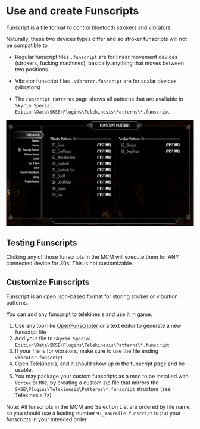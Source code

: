 # Use and create Funscripts

Funscript is a file format to control bluetooth strokers and vibrators.

Naturally, these two devices types differ and so stroker funscripts will not be compatible to 

- Regular funscript files `.funscript` are for linear movement devices (strokers, fucking machines), basically anything that moves between two positions
- Vibrator funscript files `.vibrator.funscript` are for scalar devices (vibrators)

- The `Funscript Patterns` page shows all patterns that are available in `Skyrim Special Edition\Data\SKSE\Plugins\Telekinesis\Patterns\*.funscript`

<img src="funscripts.jpg" width="800"/>

## Testing Funscripts

Clicking any of those funscripts in the MCM will execute them for ANY connected device for 30s. This is not customizable.

## Customize Funscripts

Funscript is an open json-based format for storing stroker or vibration patterns.

You can add any funscript to telekinesis and use it in game. 

1. Use any tool like [OpenFunscripter](https://github.com/OpenFunscripter/OFS) or a text editor to generate a new funscript file
2. Add your file to `Skyrim Special Edition\Data\SKSE\Plugins\Telekinesis\Patterns\*.funscript`
3. If your file is for vibrators, make sure to use the file ending `vibrator.funscript`
4. Open Telekinesis, and it should show up in the funscript page and be usable.
5. You may package your custom funscripts as a mod to be installed with `Vortex` or `MO2`, by creating a custom zip file that mirrors the `SKSE\Plugins\Telekinesis\Patterns\*.funscript` structure (see Telekinesis.7z)

Note: All funscripts in the MCM and Selection List are ordered by file name, so you should use a leading number `91_YourFile.funscript` to put your funscripts in your intended order. 